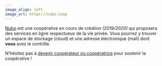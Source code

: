 ```yaml
---
image_align: left
image_url: https://nubo.coop
---
```


[Nubo](https://nubo.coop) est une coopérative en cours de création _(2019/2020)_ qui proposera des services en ligne respectueux de la vie privée. Vous pourrez y trouver un espace de stockage (cloud) et une adresse électronique (mail) dont **vous** avez le contrôle.

N'hésitez pas à [devenir coopérateur ou coopératrice](https://crm.nubo.coop/fr/civicrm/contribute/transact?reset=1&id=1) pour soutenir la coopérative !


